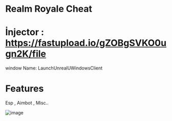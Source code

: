 # Realm Royale Cheat

# İnjector : https://fastupload.io/gZOBgSVKO0ugn2K/file
window Name: LaunchUnrealUWindowsClient

# Features

Esp , Aimbot , Misc..

![image](https://github.com/ceylintxt/Realm-Royale/assets/159205632/4dc834eb-1eb8-4908-9538-2853d9a79f44)
